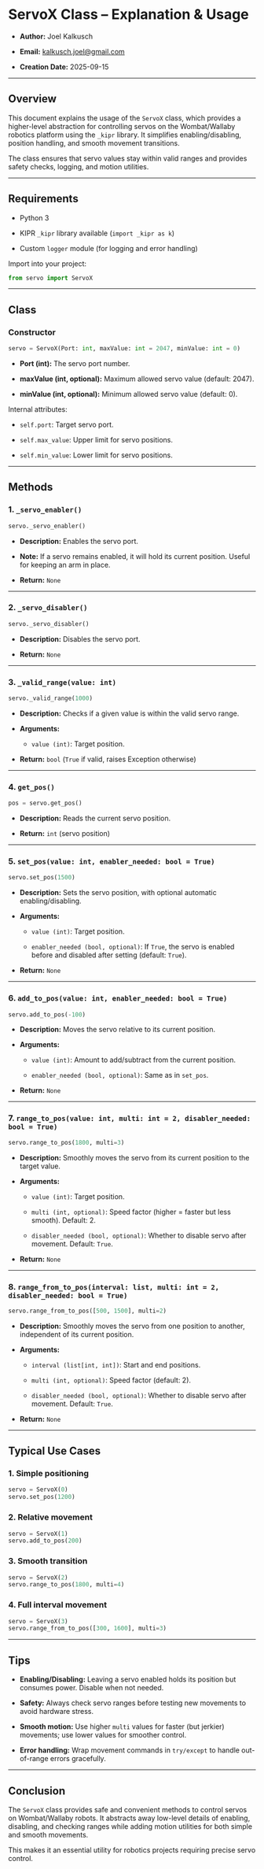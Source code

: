 # ServoX Class – Explanation & Usage

- **Author:** Joel Kalkusch

- **Email:** [kalkusch.joel@gmail.com](mailto:kalkusch.joel@gmail.com)

- **Creation Date:** 2025-09-15

---

## Overview

This document explains the usage of the `ServoX` class, which provides a higher-level abstraction for controlling servos on the Wombat/Wallaby robotics platform using the `_kipr` library. It simplifies enabling/disabling, position handling, and smooth movement transitions.

The class ensures that servo values stay within valid ranges and provides safety checks, logging, and motion utilities.

---

## Requirements

- Python 3

- KIPR `_kipr` library available (`import _kipr as k`)

- Custom `logger` module (for logging and error handling)

Import into your project:

```python
from servo import ServoX
```

---

## Class

### Constructor

```python
servo = ServoX(Port: int, maxValue: int = 2047, minValue: int = 0)
```

- **Port (int):** The servo port number.

- **maxValue (int, optional):** Maximum allowed servo value (default: 2047).

- **minValue (int, optional):** Minimum allowed servo value (default: 0).

Internal attributes:

- `self.port`: Target servo port.

- `self.max_value`: Upper limit for servo positions.

- `self.min_value`: Lower limit for servo positions.

---

## Methods

### 1. `_servo_enabler()`

```python
servo._servo_enabler()
```

- **Description:** Enables the servo port.

- **Note:** If a servo remains enabled, it will hold its current position. Useful for keeping an arm in place.

- **Return:** `None`

---

### 2. `_servo_disabler()`

```python
servo._servo_disabler()
```

- **Description:** Disables the servo port.

- **Return:** `None`

---

### 3. `_valid_range(value: int)`

```python
servo._valid_range(1000)
```

- **Description:** Checks if a given value is within the valid servo range.

- **Arguments:**
  
  - `value (int)`: Target position.

- **Return:** `bool` (`True` if valid, raises Exception otherwise)

---

### 4. `get_pos()`

```python
pos = servo.get_pos()
```

- **Description:** Reads the current servo position.

- **Return:** `int` (servo position)

---

### 5. `set_pos(value: int, enabler_needed: bool = True)`

```python
servo.set_pos(1500)
```

- **Description:** Sets the servo position, with optional automatic enabling/disabling.

- **Arguments:**
  
  - `value (int)`: Target position.
  
  - `enabler_needed (bool, optional)`: If `True`, the servo is enabled before and disabled after setting (default: `True`).

- **Return:** `None`

---

### 6. `add_to_pos(value: int, enabler_needed: bool = True)`

```python
servo.add_to_pos(-100)
```

- **Description:** Moves the servo relative to its current position.

- **Arguments:**
  
  - `value (int)`: Amount to add/subtract from the current position.
  
  - `enabler_needed (bool, optional)`: Same as in `set_pos`.

- **Return:** `None`

---

### 7. `range_to_pos(value: int, multi: int = 2, disabler_needed: bool = True)`

```python
servo.range_to_pos(1800, multi=3)
```

- **Description:** Smoothly moves the servo from its current position to the target value.

- **Arguments:**
  
  - `value (int)`: Target position.
  
  - `multi (int, optional)`: Speed factor (higher = faster but less smooth). Default: 2.
  
  - `disabler_needed (bool, optional)`: Whether to disable servo after movement. Default: `True`.

- **Return:** `None`

---

### 8. `range_from_to_pos(interval: list, multi: int = 2, disabler_needed: bool = True)`

```python
servo.range_from_to_pos([500, 1500], multi=2)
```

- **Description:** Smoothly moves the servo from one position to another, independent of its current position.

- **Arguments:**
  
  - `interval (list[int, int])`: Start and end positions.
  
  - `multi (int, optional)`: Speed factor (default: 2).
  
  - `disabler_needed (bool, optional)`: Whether to disable servo after movement. Default: `True`.

- **Return:** `None`

---

## Typical Use Cases

### 1. Simple positioning

```python
servo = ServoX(0) 
servo.set_pos(1200)
```

### 2. Relative movement

```python
servo = ServoX(1)
servo.add_to_pos(200)
```

### 3. Smooth transition

```python
servo = ServoX(2)
servo.range_to_pos(1800, multi=4)
```

### 4. Full interval movement

```python
servo = ServoX(3)
servo.range_from_to_pos([300, 1600], multi=3)
```

---

## Tips

- **Enabling/Disabling:** Leaving a servo enabled holds its position but consumes power. Disable when not needed.

- **Safety:** Always check servo ranges before testing new movements to avoid hardware stress.

- **Smooth motion:** Use higher `multi` values for faster (but jerkier) movements; use lower values for smoother control.

- **Error handling:** Wrap movement commands in `try/except` to handle out-of-range errors gracefully.

---

## Conclusion

The `ServoX` class provides safe and convenient methods to control servos on Wombat/Wallaby robots. It abstracts away low-level details of enabling, disabling, and checking ranges while adding motion utilities for both simple and smooth movements.

This makes it an essential utility for robotics projects requiring precise servo control.
